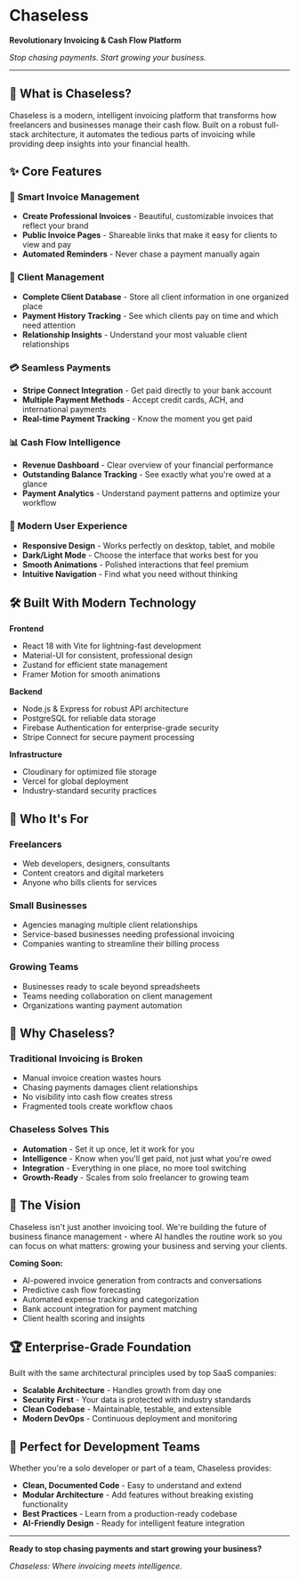 # Chaseless
**Revolutionary Invoicing & Cash Flow Platform**

*Stop chasing payments. Start growing your business.*

---

## 🚀 What is Chaseless?

Chaseless is a modern, intelligent invoicing platform that transforms how freelancers and businesses manage their cash flow. Built on a robust full-stack architecture, it automates the tedious parts of invoicing while providing deep insights into your financial health.

## ✨ Core Features

### 💼 Smart Invoice Management
- **Create Professional Invoices** - Beautiful, customizable invoices that reflect your brand
- **Public Invoice Pages** - Shareable links that make it easy for clients to view and pay
- **Automated Reminders** - Never chase a payment manually again

### 👥 Client Management
- **Complete Client Database** - Store all client information in one organized place
- **Payment History Tracking** - See which clients pay on time and which need attention
- **Relationship Insights** - Understand your most valuable client relationships

### 💳 Seamless Payments
- **Stripe Connect Integration** - Get paid directly to your bank account
- **Multiple Payment Methods** - Accept credit cards, ACH, and international payments
- **Real-time Payment Tracking** - Know the moment you get paid

### 📊 Cash Flow Intelligence
- **Revenue Dashboard** - Clear overview of your financial performance
- **Outstanding Balance Tracking** - See exactly what you're owed at a glance
- **Payment Analytics** - Understand payment patterns and optimize your workflow

### 🎨 Modern User Experience
- **Responsive Design** - Works perfectly on desktop, tablet, and mobile
- **Dark/Light Mode** - Choose the interface that works best for you
- **Smooth Animations** - Polished interactions that feel premium
- **Intuitive Navigation** - Find what you need without thinking

## 🛠 Built With Modern Technology

**Frontend**
- React 18 with Vite for lightning-fast development
- Material-UI for consistent, professional design
- Zustand for efficient state management
- Framer Motion for smooth animations

**Backend**
- Node.js & Express for robust API architecture
- PostgreSQL for reliable data storage
- Firebase Authentication for enterprise-grade security
- Stripe Connect for secure payment processing

**Infrastructure**
- Cloudinary for optimized file storage
- Vercel for global deployment
- Industry-standard security practices

## 🎯 Who It's For

### Freelancers
- Web developers, designers, consultants
- Content creators and digital marketers
- Anyone who bills clients for services

### Small Businesses
- Agencies managing multiple client relationships
- Service-based businesses needing professional invoicing
- Companies wanting to streamline their billing process

### Growing Teams
- Businesses ready to scale beyond spreadsheets
- Teams needing collaboration on client management
- Organizations wanting payment automation

## 🌟 Why Chaseless?

### Traditional Invoicing is Broken
- Manual invoice creation wastes hours
- Chasing payments damages client relationships
- No visibility into cash flow creates stress
- Fragmented tools create workflow chaos

### Chaseless Solves This
- **Automation** - Set it up once, let it work for you
- **Intelligence** - Know when you'll get paid, not just what you're owed
- **Integration** - Everything in one place, no more tool switching
- **Growth-Ready** - Scales from solo freelancer to growing team

## 🔮 The Vision

Chaseless isn't just another invoicing tool. We're building the future of business finance management - where AI handles the routine work so you can focus on what matters: growing your business and serving your clients.

**Coming Soon:**
- AI-powered invoice generation from contracts and conversations
- Predictive cash flow forecasting
- Automated expense tracking and categorization
- Bank account integration for payment matching
- Client health scoring and insights

## 🏆 Enterprise-Grade Foundation

Built with the same architectural principles used by top SaaS companies:

- **Scalable Architecture** - Handles growth from day one
- **Security First** - Your data is protected with industry standards
- **Clean Codebase** - Maintainable, testable, and extensible
- **Modern DevOps** - Continuous deployment and monitoring

## 🤝 Perfect for Development Teams

Whether you're a solo developer or part of a team, Chaseless provides:

- **Clean, Documented Code** - Easy to understand and extend
- **Modular Architecture** - Add features without breaking existing functionality
- **Best Practices** - Learn from a production-ready codebase
- **AI-Friendly Design** - Ready for intelligent feature integration

---

**Ready to stop chasing payments and start growing your business?**

*Chaseless: Where invoicing meets intelligence.*